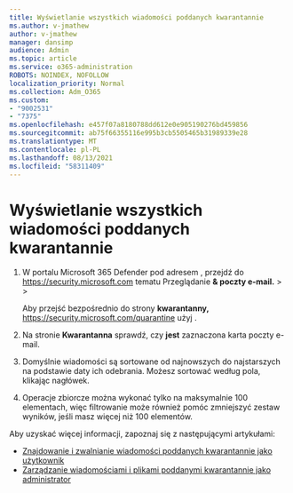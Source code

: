 ```yaml
---
title: Wyświetlanie wszystkich wiadomości poddanych kwarantannie
ms.author: v-jmathew
author: v-jmathew
manager: dansimp
audience: Admin
ms.topic: article
ms.service: o365-administration
ROBOTS: NOINDEX, NOFOLLOW
localization_priority: Normal
ms.collection: Adm_O365
ms.custom:
- "9002531"
- "7375"
ms.openlocfilehash: e457f07a8180788dd612e0e905190276bd459856
ms.sourcegitcommit: ab75f66355116e995b3cb5505465b31989339e28
ms.translationtype: MT
ms.contentlocale: pl-PL
ms.lasthandoff: 08/13/2021
ms.locfileid: "58311409"
---
```

# <a name="view-all-quarantined-messages"></a>Wyświetlanie wszystkich wiadomości poddanych kwarantannie

1. W portalu Microsoft 365 Defender pod adresem , przejdź do <https://security.microsoft.com> tematu Przeglądanie **& poczty e-mail.** \>  \> 

   Aby przejść bezpośrednio do strony **kwarantanny,** <https://security.microsoft.com/quarantine> użyj .

2. Na stronie **Kwarantanna** sprawdź, czy **jest** zaznaczona karta poczty e-mail.
3. Domyślnie wiadomości są sortowane od najnowszych do najstarszych na podstawie daty ich odebrania. Możesz sortować według pola, klikając nagłówek.
4. Operacje zbiorcze można wykonać tylko na maksymalnie 100 elementach, więc filtrowanie może również pomóc zmniejszyć zestaw wyników, jeśli masz więcej niż 100 elementów.

Aby uzyskać więcej informacji, zapoznaj się z następującymi artykułami:

- [Znajdowanie i zwalnianie wiadomości poddanych kwarantannie jako użytkownik](https://docs.microsoft.com/microsoft-365/security/office-365-security/find-and-release-quarantined-messages-as-a-user)
- [Zarządzanie wiadomościami i plikami poddanymi kwarantannie jako administrator](https://docs.microsoft.com/microsoft-365/security/office-365-security/manage-quarantined-messages-and-files)
